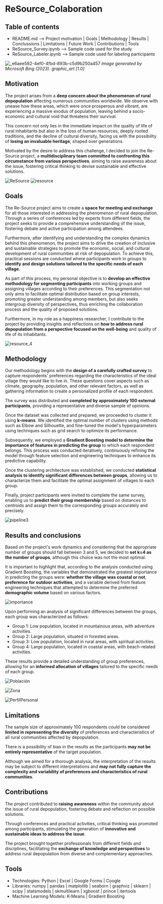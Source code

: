 # ReSource_Colaboration

## Table of contents
- README.md --> Project motivation | Goals | Methodology | Results | Conclussions | Limitations | Future Work | Contributions | Tools
- ReSource_Survey.ipynb --> Sample code used for the study
- ReSource_Labeler.ipynb --> Sample code used for labeling participants

![_e6aee582-4ef0-4fbd-893b-c5d9b250a457](https://github.com/XReverte/ReSource_Colaboration/assets/100844285/cbd9c83c-503f-410b-8df4-b61546726ac7)
*Image generated by Microsoft Bing (2023). graphic_art [1.0]*

## Motivation
The project arises from a **deep concern about the phenomenon of rural depopulation** affecting numerous communities worldwide. We observe with unease how these areas, which were once prosperous and vibrant, are experiencing a massive exodus of population, leaving behind a socio-economic and cultural void that threatens their survival.

This concern not only lies in the immediate impact on the quality of life of rural inhabitants but also in the loss of human resources, deeply rooted traditions, and the decline of cultural diversity, facing us with the possibility of **losing an invaluable heritage**, shaped over generations.

Motivated by the desire to address this challenge, I decided to join the Re-Source project, a **multidisciplinary team committed to confronting this circumstance from various perspectives**, aiming to raise awareness about the issue, fostering critical thinking to devise sustainable and effective solutions.

![ReSource](https://github.com/XReverte/ReSource_Colaboration/assets/100844285/71bfa9da-194f-4973-82f8-6b55720c7750)
![resource](https://github.com/XReverte/ReSource_Colaboration/assets/100844285/d4c442d3-3f12-4329-9384-7ab643474f08)


## Goals
The Re-Source project aims to create a **space for meeting and exchange** for all those interested in addressing the phenomenon of rural depopulation. Through a series of conferences led by experts from different fields, the project seeks to provide a comprehensive understanding of the issue, fostering debate and active participation among attendees.

Furthermore, after identifying and understanding the complex dynamics behind this phenomenon, the project aims to drive the creation of inclusive and sustainable strategies to promote the economic, social, and cultural development of rural communities at risk of depopulation. To achieve this, practical sessions are conducted where participants work in groups to **identify and design solutions tailored to the specific needs of each village**.

As part of this process, my personal objective is to **develop an effective methodology for segmenting participants** into working groups and assigning villages according to their preferences. This segmentation not only aims to facilitate optimal distribution based on group interests, promoting greater understanding among members, but also seeks intergroup diversity of perspectives, thus enriching the collaboration process and the quality of proposed solutions.

Furthermore, in my role as a happiness researcher, I contribute to the project by providing insights and reflections on **how to address rural depopulation from a perspective focused on the well-being** and quality of life of its inhabitants.

![resource_4](https://github.com/XReverte/ReSource_Colaboration/assets/100844285/8999a1ae-a1c9-4130-96f1-7fe6fdf3c2e7)

## Methodology
Our methodology begins with the **design of a carefully crafted survey** to capture respondents' preferences regarding the characteristics of the ideal village they would like to live in. These questions cover aspects such as climate, geography, population, and other relevant factors, as well as gathering information to create a personalized profile of each respondent.

The survey was distributed and **completed by approximately 100 external participants**, providing a representative and diverse sample of opinions.

Once the dataset was collected and prepared, we proceeded to cluster it using **k-means**. We identified the optimal number of clusters using methods such as Elbow and Silhouette, and fine-tuned the model's hyperparameters using techniques such as grid search to optimize its performance.

Subsequently, we employed a **Gradient Boosting model to determine the importance of features in predicting the group** to which each respondent belongs. This process was conducted iteratively, continuously refining the model through feature selection and engineering techniques to enhance its predictive capability.

Once the clustering architecture was established, we conducted **statistical analysis to identify significant differences between groups**, allowing us to characterize them and facilitate the optimal assignment of villages to each group.

Finally, project participants were invited to complete the same survey, enabling us to **predict their group membership** based on distances to centroids and assign them to the corresponding groups accurately and precisely.

![pipeline3](https://github.com/XReverte/ReSource_Colaboration/assets/100844285/c422e484-f1e7-4e24-b6f5-6d783b1bdeeb)

## Results and conclusions
Based on the project's work dynamics and considering that the appropriate number of groups should fall between 3 and 5, we decided to **set k=4 as the number of groups**, although this choice was not the most optimal.

It is important to highlight that, according to the analysis conducted using Gradient Boosting, the variables that demonstrated the greatest importance in predicting the groups were: **whether the village was coastal or not**, **preference for outdoor activities**, and a variable derived from feature engineering techniques that attempted to determine the preferred **demographic volume** based on various factors.

![importance](https://github.com/XReverte/ReSource_Colaboration/assets/100844285/e301e1f9-946d-4bae-ad1e-9839f62e3b27)

Upon performing an analysis of significant differences between the groups, each group was characterized as follows:
- Group 1: Low population, located in mountainous areas, with adventure activities.
- Group 2: Large population, situated in forested areas.
- Group 3: Low population, located in rural areas, with spiritual activities.
- Group 4: Large population, located in coastal areas, with beach-related activities.

These results provide a detailed understanding of group preferences, allowing for an **informed allocation of villages** tailored to the specific needs of each group.

![Población](https://github.com/XReverte/ReSource_Colaboration/assets/100844285/14b70673-276a-4feb-9b11-365f13f8c58c)

![Zona](https://github.com/XReverte/ReSource_Colaboration/assets/100844285/e9c414a7-d99f-4145-806d-1fc5574b695d)

![PerfilPersonal](https://github.com/XReverte/ReSource_Colaboration/assets/100844285/a45a385f-e56c-415d-8e1f-98912c77ca08)

## Limitations
The sample size of approximately 100 respondents could be considered **limited in representing the diversity** of preferences and characteristics of all rural communities affected by depopulation.

There is a possibility of bias in the results as the participants **may not be entirely representative** of the target population.

Although we aimed for a thorough analysis, the interpretation of the results may be subject to different interpretations and **may not fully capture the complexity and variability of preferences and characteristics of rural communities**.

## Contributions
The project contributed to **raising awareness** within the community about the issue of rural depopulation, fostering debate and reflection on possible solutions.

Through conferences and practical activities, critical thinking was promoted among participants, stimulating the generation of **innovative and sustainable ideas to address the issue**.

The project brought together professionals from different fields and disciplines, facilitating the **exchange of knowledge and perspectives** to address rural depopulation from diverse and complementary approaches.

## Tools
- Technologies: Python | Excel | Google Forms | Coogle
- Libraries: numpy | pandas | matplotlib | seaborn | graphviz | sklearn | scipy | statsmodels | skmultilearn | xgboost | prince | itertools
- Machine Learning Models: K-Means | Gradient Boosting 
